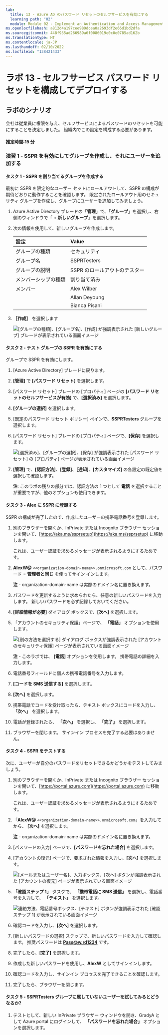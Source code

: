```yaml
---
lab:
  title: 13 - Azure AD のパスワード リセットのセルフサービスを有効にする
  learning path: "02"
  module: Module 02 - Implement an Authentication and Access Management Solution
ms.openlocfilehash: a812d4a197cee989dcea0a2693df2e66d1bd2dfa
ms.sourcegitcommit: 448f935ad266989a6f0086019e0c0e0785ad162b
ms.translationtype: HT
ms.contentlocale: ja-JP
ms.lasthandoff: 02/10/2022
ms.locfileid: "138421433"
---
```

# <a name="lab-13---configure-and-deploy-self-service-password-reset"></a>ラボ 13 - セルフサービス パスワード リセットを構成してデプロイする
## <a name="lab-scenario"></a>ラボのシナリオ

会社は従業員に権限を与え、セルフサービスによるパスワードのリセットを可能にすることを決定しました。 組織内でこの設定を構成する必要があります。

#### <a name="estimated-time-15-minutes"></a>推定時間:15 分

### <a name="exercise-1---create-a-group-with-sspr-enabled-and-add-users-to-it"></a>演習 1 - SSPR を有効にしてグループを作成し、それにユーザーを追加する

#### <a name="task-1---create-a-group-to-assign-sspr-to"></a>タスク 1 - SSPR を割り当てるグループを作成する

最初に SSPR を限定的なユーザー セットにロールアウトして、SSPR の構成が期待どおりに動作することを確認します。 限定されたロールアウト用のセキュリティ グループを作成し、グループにユーザーを追加してみましょう。

1. Azure Active Directory ブレードの「**管理**」で、「**グループ**」を選択し、右側のウィンドウで「 **+ 新しいグループ**」を選択します。

2. 次の情報を使用して、新しいグループを作成します。

    | **設定**| **Value**|
    | :--- | :--- |
    | グループの種類| セキュリティ|
    | グループ名| SSPRTesters|
    | グループの説明| SSPR のロールアウトのテスター|
    | メンバーシップの種類| 割り当て済み|
    | メンバー| Alex Wilber |
    | |  Allan Deyoung |
    | | Bianca Pisani |
  
    
3. **［作成］** を選択します

    ![[グループの種類]、[グループ名]、[作成] が強調表示された [新しいグループ] ブレードが表示されている画面イメージ](./media/lp2-mod2-create-sspr-security-group.png)

#### <a name="task-2---enable-sspr-for-you-test-group"></a>タスク 2 - テスト グループの SSPR を有効にする

グループで SSPR を有効にします。

1. [Azure Active Directory] ブレードに戻ります。

2. **[管理]** で **[パスワード リセット]** を選択します。

3. [パスワード リセット] ブレードの [プロパティ] ページの **[パスワード リセットのセルフサービスが有効]** で、**[選択済み]** を選択します。

4. **[グループの選択]** を選択します。

5. [既定のパスワード リセット ポリシー] ペインで、**SSPRTesters** グループを選択します。

6. [パスワード リセット] ブレードの [プロパティ] ページで、**[保存]** を選択します。

    ![[選択済み]、[グループの選択]、[保存] が強調表示された [パスワード リセット] の [プロパティ] ページが表示されている画面イメージ](./media/lp2-mod2-enable-password-reset-for-selected-group.png)

7. **[管理]** で、**[認証方法]**、**[登録]**、**[通知]**、**[カスタマイズ]** の各設定の既定値を選択して確認します。

    **注**: このラボの残りの部分では、認証方法の 1 つとして **電話** を選択することが重要ですが、他のオプションも使用できます。

#### <a name="taks-3---register-for-sspr-with-alex"></a>タスク 3 - Alex に SSPR に登録する

SSPR の構成が完了したので、作成したユーザーの携帯電話番号を登録します。

1. 別のブラウザーを開くか、InPrivate または Incognito ブラウザー セッションを開いて、[https://aka.ms/ssprsetup](https://aka.ms/ssprsetup) に移動します。

    これは、ユーザー認証を求めるメッセージが表示されるようにするためです。

2. **AlexW@** `<<organization-domain-name>>.onmicrosoft.com` として、パスワード = **管理者と同じ** を使ってサイン インします。

    **注** - organization-domain-name は実際のドメイン名に置き換えます。

3. パスワードを更新するように求められたら、任意の新しいパスワードを入力します。 新しいパスワードを必ず記録しておいてください。

4. **[詳細情報が必要]** ダイアログ ボックスで、**[次へ]** を選択します。

5. 「アカウントのセキュリティ保護」ページで、 **「電話」** オプションを使用します。

    ![[別の方法を選択する] ダイアログ ボックスが強調表示された [アカウントのセキュリティ保護] ページが表示されている画面イメージ](./media/lp2-mod2-keep-your-account-secure-page.png)

    **注** - このラボでは、 **[電話]** オプションを使用します。 携帯電話の詳細を入力します。

6. 電話番号フィールドに個人の携帯電話番号を入力します。
7. **[コードを SMS 送信する]** を選択します。
8. **[次へ]** を選択します。

9. 携帯電話でコードを受け取ったら、テキスト ボックスにコードを入力し、 **「次へ」** を選択します。

10. 電話が登録されたら、 **「次へ」** を選択し、 **「完了」** を選択します。

11. ブラウザーを閉じます。 サインイン プロセスを完了する必要はありません。

#### <a name="task-4---test-sspr"></a>タスク 4 - SSPR をテストする

次に、ユーザーが自分のパスワードをリセットできるかどうかをテストしてみましょう。

1. 別のブラウザーを開くか、InPrivate または Incognito ブラウザー セッションを開いて、[https://portal.azure.com](https://portal.azure.com) に移動します。

    これは、ユーザー認証を求めるメッセージが表示されるようにするためです。

2. 「**AlexW@** `<<organization-domain-name>>.onmicrosoft.com`」を入力してから、 **[次へ]** を選択します。

    **注** - organization-domain-name は実際のドメイン名に置き換えます。

3. [パスワードの入力] ページで、**[パスワードを忘れた場合]** を選択します。

4. [アカウントの復元] ページで、要求された情報を入力し、**[次へ]** を選択します。

    ![[メールまたはユーザー名]、入力ボックス、[次へ] ボタンが強調表示された [アカウントの復元] ページが表示されている画面イメージ](./media/lp2-mod2-get-back-into-your-account-page.png)

5. **「確認ステップ 1」** タスクで、 **「携帯電話に SMS 送信」** を選択し、電話番号を入力して、 **「テキスト」** を選択します。

    ![連絡方法、電話番号ボックス、[テキスト] ボタンが強調表示された [確認ステップ 1] が表示されている画面イメージ](./media/lp2-mod2-sspr-verification-step-1.png)

6. 確認コードを入力し、**[次へ]** を選択します。

7. [新しいパスワードの選択] ステップで、新しいパスワードを入力して確認します。  推奨パスワードは **Pass@w.rd1234** です。

8. 完了したら、**[完了]** を選択します。

9. 作成した新しいパスワードを使用し、**AlexW** としてサインインします。

10. 確認コードを入力し、サインイン プロセスを完了できることを確認します。

11. 完了したら、ブラウザーを閉じます。

#### <a name="task-5---what-happens-if-you-try-a-user-not-in-ssprtesters-group"></a>タスク 5 - SSPRTesters グループに属していないユーザーを試してみるとどうなるか?

1. テストとして、新しい InPrivate ブラウザー ウィンドウを開き、GradyA として Azure portal にログインして、 **「パスワードを忘れた場合」** オプションを選択します。
